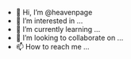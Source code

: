- 👋 Hi, I’m @heavenpage
- 👀 I’m interested in ...
- 🌱 I’m currently learning ...
- 💞️ I’m looking to collaborate on ...
- 📫 How to reach me ...

<!---
heavenpage/heavenpage is a ✨ special ✨ repository because its `README.md` (this file) appears on your GitHub profile.
You can click the Preview link to take a look at your changes.
--->
